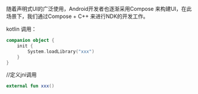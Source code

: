 随着声明式UI的广泛使用，Android开发者也逐渐采用Compose 来构建UI，在此场景下，我们通过Compose + C++ 来进行NDK的开发工作。



kotlin 调用：
```kotlin
companion object {
    init {
        System.loadLibrary("xxx")
    }
}
```

//定义jni调用
```kotlin
external fun xxx()
```